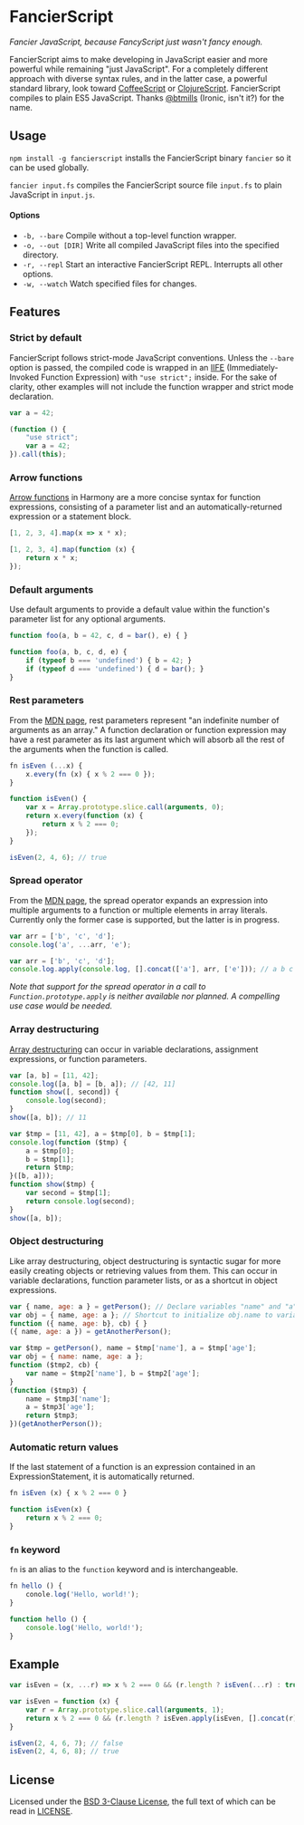 # FancierScript

*Fancier JavaScript, because FancyScript just wasn't fancy enough.*

FancierScript aims to make developing in JavaScript easier and more powerful while remaining "just JavaScript". For a completely different approach with diverse syntax rules, and in the latter case, a powerful standard library, look toward [CoffeeScript](https://github.com/jashkenas/coffee-script/) or [ClojureScript](https://github.com/clojure/clojurescript). FancierScript compiles to plain ES5 JavaScript. Thanks [@btmills](https://github.com/btmills) (Ironic, isn't it?) for the name.

## Usage

`npm install -g fancierscript` installs the FancierScript binary `fancier` so it can be used globally.

`fancier input.fs` compiles the FancierScript source file `input.fs` to plain JavaScript in `input.js`.

#### Options

- `-b, --bare` Compile without a top-level function wrapper.
- `-o, --out [DIR]` Write all compiled JavaScript files into the specified directory.
- `-r, --repl` Start an interactive FancierScript REPL. Interrupts all other options.
- `-w, --watch` Watch specified files for changes.

## Features

### Strict by default

FancierScript follows strict-mode JavaScript conventions. Unless the `--bare` option is passed, the compiled code is wrapped in an [IIFE](http://benalman.com/news/2010/11/immediately-invoked-function-expression/) (Immediately-Invoked Function Expression) with `"use strict";` inside. For the sake of clarity, other examples will not include the function wrapper and strict mode declaration.

```JavaScript
var a = 42;
```
```JavaScript
(function () {
    "use strict";
    var a = 42;
}).call(this);
```

### Arrow functions

[Arrow functions](https://developer.mozilla.org/en-US/docs/Web/JavaScript/Reference/arrow_functions) in Harmony are a more concise syntax for function expressions, consisting of a parameter list and an automatically-returned expression or a statement block.

```JavaScript
[1, 2, 3, 4].map(x => x * x);
```
```JavaScript
[1, 2, 3, 4].map(function (x) {
    return x * x;
});
```

### Default arguments

Use default arguments to provide a default value within the function's parameter list for any optional arguments.

```JavaScript
function foo(a, b = 42, c, d = bar(), e) { }
```
```JavaScript
function foo(a, b, c, d, e) {
    if (typeof b === 'undefined') { b = 42; }
    if (typeof d === 'undefined') { d = bar(); }
}
```

### Rest parameters

From the [MDN page](https://developer.mozilla.org/en-US/docs/Web/JavaScript/Reference/rest_parameters), rest parameters represent "an indefinite number of arguments as an array." A function declaration or function expression may have a rest parameter as its last argument which will absorb all the rest of the arguments when the function is called.

```JavaScript
fn isEven (...x) {
    x.every(fn (x) { x % 2 === 0 });
}
```
```JavaScript
function isEven() {
    var x = Array.prototype.slice.call(arguments, 0);
    return x.every(function (x) {
        return x % 2 === 0;
    });
}

isEven(2, 4, 6); // true
```

### Spread operator

From the [MDN page](https://developer.mozilla.org/en-US/docs/Web/JavaScript/Reference/Spread_operator), the spread operator expands an expression into multiple arguments to a function or multiple elements in array literals. Currently only the former case is supported, but the latter is in progress.

```JavaScript
var arr = ['b', 'c', 'd'];
console.log('a', ...arr, 'e');
```
```JavaScript
var arr = ['b', 'c', 'd'];
console.log.apply(console.log, [].concat(['a'], arr, ['e'])); // a b c d e
```

*Note that support for the spread operator in a call to `Function.prototype.apply` is neither available nor planned. A compelling use case would be needed.*

### Array destructuring

[Array destructuring](http://wiki.ecmascript.org/doku.php?id=harmony:destructuring) can occur in variable declarations, assignment expressions, or function parameters.

```JavaScript
var [a, b] = [11, 42];
console.log([a, b] = [b, a]); // [42, 11]
function show([, second]) {
    console.log(second);
}
show([a, b]); // 11
```
```JavaScript
var $tmp = [11, 42], a = $tmp[0], b = $tmp[1];
console.log(function ($tmp) {
    a = $tmp[0];
    b = $tmp[1];
    return $tmp;
}([b, a]));
function show($tmp) {
    var second = $tmp[1];
    return console.log(second);
}
show([a, b]);
```

### Object destructuring

Like array destructuring, object destructuring is syntactic sugar for more easily creating objects or retrieving values from them. This can occur in variable declarations, function parameter lists, or as a shortcut in object expressions.

```JavaScript
var { name, age: a } = getPerson(); // Declare variables "name" and "a"
var obj = { name, age: a }; // Shortcut to initialize obj.name to variable "name"
function ({ name, age: b}, cb) { }
({ name, age: a }) = getAnotherPerson();
```
```JavaScript
var $tmp = getPerson(), name = $tmp['name'], a = $tmp['age'];
var obj = { name: name, age: a };
function ($tmp2, cb) {
    var name = $tmp2['name'], b = $tmp2['age'];
}
(function ($tmp3) {
    name = $tmp3['name'];
    a = $tmp3['age'];
    return $tmp3;
})(getAnotherPerson());
```

### Automatic return values

If the last statement of a function is an expression contained in an ExpressionStatement, it is automatically returned.

```JavaScript
fn isEven (x) { x % 2 === 0 }
```
```JavaScript
function isEven(x) {
    return x % 2 === 0;
}
```

### `fn` keyword

`fn` is an alias to the `function` keyword and is interchangeable.

```JavaScript
fn hello () {
    conole.log('Hello, world!');
}
```
```JavaScript
function hello () {
    console.log('Hello, world!');
}
```

## Example

```JavaScript
var isEven = (x, ...r) => x % 2 === 0 && (r.length ? isEven(...r) : true)
```
```JavaScript
var isEven = function (x) {
    var r = Array.prototype.slice.call(arguments, 1);
    return x % 2 === 0 && (r.length ? isEven.apply(isEven, [].concat(r)) : true);
}

isEven(2, 4, 6, 7); // false
isEven(2, 4, 6, 8); // true
```

## License

Licensed under the [BSD 3-Clause License](http://opensource.org/licenses/BSD-3-Clause), the full text of which can be read in [LICENSE](LICENSE).
